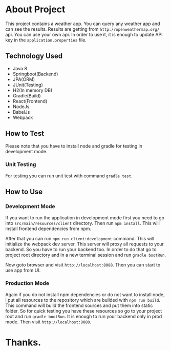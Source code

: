 # About Project
This project contains a weather app. You can query any weather app and can see the results. Results are getting from `http://openweathermap.org/` api. You can use your own api. In order to use it, it is enough to update API key in the `application.properties` file. 

## Technology Used
* Java 8
* Springboot(Backend)
* JPA(ORM)
* JUnit(Testing)
* H2(In memory DB)
* Gradle(Build)
* React(Frontend)
* NodeJs
* BabelJs
* Webpack

## How to Test
Please note that you have to install node and gradle for testing in development mode.

### Unit Testing
For testing you can run unit test with command `gradle test`.

## How to Use
### Development Mode
If you want to run the application in development mode first you need to go into `src/main/resources/client` directory. Then run `npm install`. This will install frontend dependencies from npm.

After that you can run `npm run client:development` command. This will initialize the webpack dev server. This server will proxy all requests to your backend. So you have to run your backend too. In order to do that go to project root directory and in a new terminal session and run `gradle bootRun`.

Now goto browser and visit `http://localhost:8088`. Then you can start to use app from UI.

### Production Mode
Again if you do not install npm dependencies or do not want to install node, i put all resources to the repository which are builded with `npm run build`. This command will build the frontend sources and put them into static folder. So for quick testing you have these resources so go to your project root and run `gradle bootRun`. It is enough to run your backend only in prod mode. Then visit `http://localhost:8080`.

# Thanks.